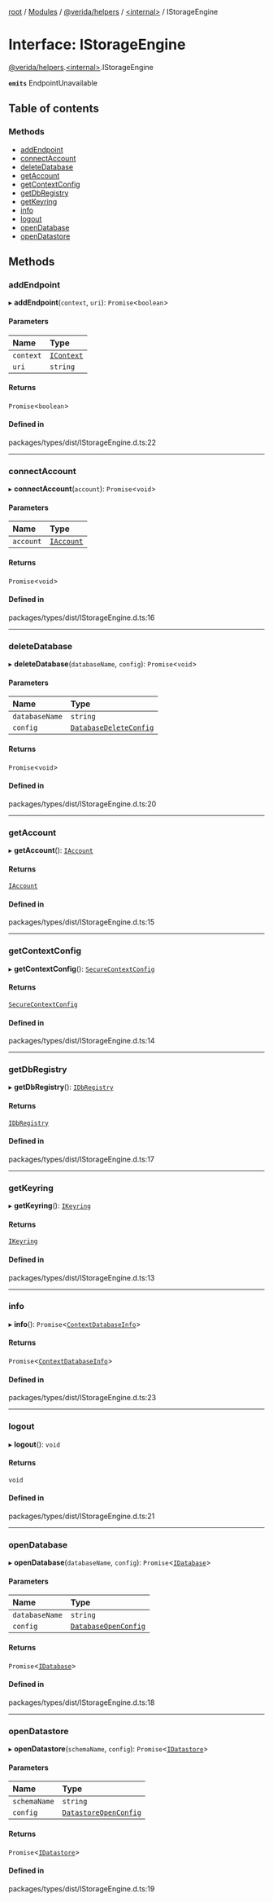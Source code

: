 [root](../README.md) / [Modules](../modules.md) / [@verida/helpers](../modules/verida_helpers.md) / [<internal\>](../modules/verida_helpers._internal_.md) / IStorageEngine

# Interface: IStorageEngine

[@verida/helpers](../modules/verida_helpers.md).[<internal\>](../modules/verida_helpers._internal_.md).IStorageEngine

**`emits`** EndpointUnavailable

## Table of contents

### Methods

- [addEndpoint](verida_helpers._internal_.IStorageEngine.md#addendpoint)
- [connectAccount](verida_helpers._internal_.IStorageEngine.md#connectaccount)
- [deleteDatabase](verida_helpers._internal_.IStorageEngine.md#deletedatabase)
- [getAccount](verida_helpers._internal_.IStorageEngine.md#getaccount)
- [getContextConfig](verida_helpers._internal_.IStorageEngine.md#getcontextconfig)
- [getDbRegistry](verida_helpers._internal_.IStorageEngine.md#getdbregistry)
- [getKeyring](verida_helpers._internal_.IStorageEngine.md#getkeyring)
- [info](verida_helpers._internal_.IStorageEngine.md#info)
- [logout](verida_helpers._internal_.IStorageEngine.md#logout)
- [openDatabase](verida_helpers._internal_.IStorageEngine.md#opendatabase)
- [openDatastore](verida_helpers._internal_.IStorageEngine.md#opendatastore)

## Methods

### addEndpoint

▸ **addEndpoint**(`context`, `uri`): `Promise`<`boolean`\>

#### Parameters

| Name | Type |
| :------ | :------ |
| `context` | [`IContext`](verida_helpers._internal_.IContext.md) |
| `uri` | `string` |

#### Returns

`Promise`<`boolean`\>

#### Defined in

packages/types/dist/IStorageEngine.d.ts:22

___

### connectAccount

▸ **connectAccount**(`account`): `Promise`<`void`\>

#### Parameters

| Name | Type |
| :------ | :------ |
| `account` | [`IAccount`](verida_helpers._internal_.IAccount.md) |

#### Returns

`Promise`<`void`\>

#### Defined in

packages/types/dist/IStorageEngine.d.ts:16

___

### deleteDatabase

▸ **deleteDatabase**(`databaseName`, `config`): `Promise`<`void`\>

#### Parameters

| Name | Type |
| :------ | :------ |
| `databaseName` | `string` |
| `config` | [`DatabaseDeleteConfig`](verida_helpers._internal_.DatabaseDeleteConfig.md) |

#### Returns

`Promise`<`void`\>

#### Defined in

packages/types/dist/IStorageEngine.d.ts:20

___

### getAccount

▸ **getAccount**(): [`IAccount`](verida_helpers._internal_.IAccount.md)

#### Returns

[`IAccount`](verida_helpers._internal_.IAccount.md)

#### Defined in

packages/types/dist/IStorageEngine.d.ts:15

___

### getContextConfig

▸ **getContextConfig**(): [`SecureContextConfig`](verida_helpers._internal_.SecureContextConfig.md)

#### Returns

[`SecureContextConfig`](verida_helpers._internal_.SecureContextConfig.md)

#### Defined in

packages/types/dist/IStorageEngine.d.ts:14

___

### getDbRegistry

▸ **getDbRegistry**(): [`IDbRegistry`](verida_helpers._internal_.IDbRegistry.md)

#### Returns

[`IDbRegistry`](verida_helpers._internal_.IDbRegistry.md)

#### Defined in

packages/types/dist/IStorageEngine.d.ts:17

___

### getKeyring

▸ **getKeyring**(): [`IKeyring`](verida_helpers._internal_.IKeyring.md)

#### Returns

[`IKeyring`](verida_helpers._internal_.IKeyring.md)

#### Defined in

packages/types/dist/IStorageEngine.d.ts:13

___

### info

▸ **info**(): `Promise`<[`ContextDatabaseInfo`](verida_helpers._internal_.ContextDatabaseInfo.md)\>

#### Returns

`Promise`<[`ContextDatabaseInfo`](verida_helpers._internal_.ContextDatabaseInfo.md)\>

#### Defined in

packages/types/dist/IStorageEngine.d.ts:23

___

### logout

▸ **logout**(): `void`

#### Returns

`void`

#### Defined in

packages/types/dist/IStorageEngine.d.ts:21

___

### openDatabase

▸ **openDatabase**(`databaseName`, `config`): `Promise`<[`IDatabase`](verida_helpers._internal_.IDatabase.md)\>

#### Parameters

| Name | Type |
| :------ | :------ |
| `databaseName` | `string` |
| `config` | [`DatabaseOpenConfig`](verida_helpers._internal_.DatabaseOpenConfig.md) |

#### Returns

`Promise`<[`IDatabase`](verida_helpers._internal_.IDatabase.md)\>

#### Defined in

packages/types/dist/IStorageEngine.d.ts:18

___

### openDatastore

▸ **openDatastore**(`schemaName`, `config`): `Promise`<[`IDatastore`](verida_helpers._internal_.IDatastore.md)\>

#### Parameters

| Name | Type |
| :------ | :------ |
| `schemaName` | `string` |
| `config` | [`DatastoreOpenConfig`](verida_helpers._internal_.DatastoreOpenConfig.md) |

#### Returns

`Promise`<[`IDatastore`](verida_helpers._internal_.IDatastore.md)\>

#### Defined in

packages/types/dist/IStorageEngine.d.ts:19
